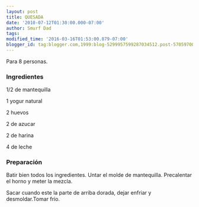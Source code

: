 ```yaml
---
layout: post
title: QUESADA
date: '2010-07-12T01:30:00.000-07:00'
author: Smurf Dad
tags: 
modified_time: '2016-03-16T01:53:00.879-07:00'
blogger_id: tag:blogger.com,1999:blog-5299957599287034512.post-5705970010505300883
---
```


Para 8 personas.

<h3>Ingredientes</h3>

1/2 de mantequilla

1 yogur natural

2 huevos

2 de azucar

2 de harina

4 de leche

<h3>Preparación</h3>

Batir bien todos los ingredientes. Untar el molde de mantequilla. Precalentar el horno y meter la mezcla.

Sacar cuando este la parte de arriba dorada, dejar enfriar y desmoldar.Tomar frío.

